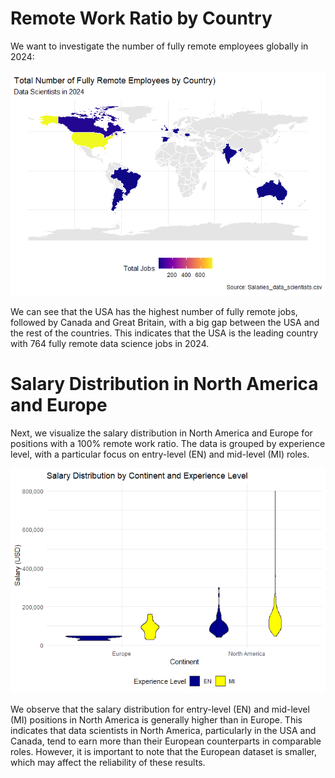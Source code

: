 # Remote Work Ratio by Country

We want to investigate the number of fully remote employees globally in
2024:

![](natali-mmx_files/figure-markdown_strict/plotJobNumbers-1.png)

We can see that the USA has the highest number of fully remote jobs,
followed by Canada and Great Britain, with a big gap between the USA and
the rest of the countries. This indicates that the USA is the leading
country with 764 fully remote data science jobs in 2024.

# Salary Distribution in North America and Europe

Next, we visualize the salary distribution in North America and Europe
for positions with a 100% remote work ratio. The data is grouped by
experience level, with a particular focus on entry-level (EN) and
mid-level (MI) roles.

![](natali-mmx_files/figure-markdown_strict/plotSalaryDistribution-1.png)

We observe that the salary distribution for entry-level (EN) and
mid-level (MI) positions in North America is generally higher than in
Europe. This indicates that data scientists in North America,
particularly in the USA and Canada, tend to earn more than their
European counterparts in comparable roles. However, it is important to
note that the European dataset is smaller, which may affect the
reliability of these results.
